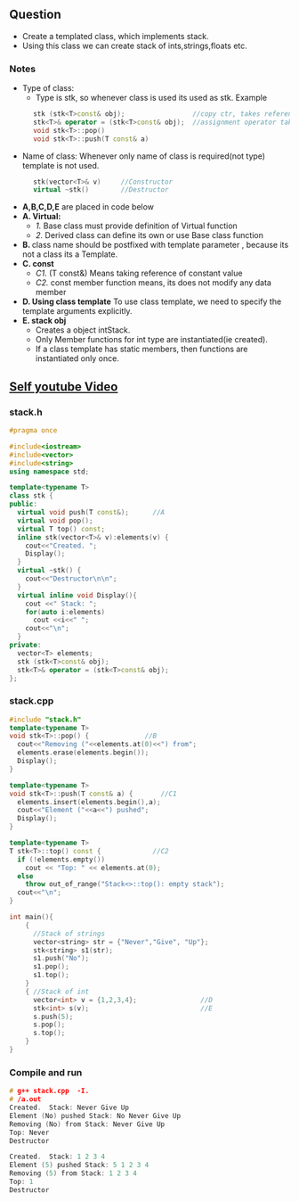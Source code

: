 ## Question
- Create a templated class, which implements stack.
- Using this class we can create stack of ints,strings,floats etc.

### Notes
- Type of class:
  - Type is stk<T>, so whenever class is used its used as stk<T>. Example
```c++  
      stk (stk<T>const& obj);                 //copy ctr, takes reference of object
      stk<T>& operator = (stk<T>const& obj);  //assignment operator takes ref and returns ref
      void stk<T>::pop()
      void stk<T>::push(T const& a)
```
  - Name of class: Whenever only name of class is required(not type) template <T> is not used.
```c++  
      stk(vector<T>& v)     //Constructor
      virtual ~stk()        //Destructor
```
- **A,B,C,D,E** are placed in code below
- **A. Virtual:**
  - *1.* Base class must provide definition of Virtual function
  - *2.* Derived class can define its own or use Base class function
- **B. <T>** class name should be postfixed with template parameter <T>, because its not a class its a Template.
- **C. const**
  - *C1.* (T const&) Means taking reference of constant value
  - *C2.* const member function means, its does not modify any data member
- **D. Using class template** To use class template, we need to specify the template arguments explicitly.
- **E. stack<int> obj**
  - Creates a object intStack.
  - Only Member functions for int type are instantiated(ie created).
  -  If a class template has static members, then functions are instantiated only once.

## [Self youtube Video](https://youtu.be/hggsO0nMVL8)

### stack.h
```c++
#pragma once

#include<iostream>
#include<vector>
#include<string>
using namespace std;

template<typename T>
class stk {
public:
  virtual void push(T const&);      //A
  virtual void pop();
  virtual T top() const;
  inline stk(vector<T>& v):elements(v) {
    cout<<"Created. ";
    Display();
  }
  virtual ~stk() {
    cout<<"Destructor\n\n";
  }
  virtual inline void Display(){
    cout <<" Stack: ";
    for(auto i:elements)
      cout <<i<<" ";
    cout<<"\n";
  }
private:
  vector<T> elements;
  stk (stk<T>const& obj);
  stk<T>& operator = (stk<T>const& obj);
};
```

### stack.cpp
```c++
#include "stack.h"
template<typename T>
void stk<T>::pop() {              //B
  cout<<"Removing ("<<elements.at(0)<<") from";
  elements.erase(elements.begin());
  Display();
}

template<typename T>
void stk<T>::push(T const& a) {       //C1
  elements.insert(elements.begin(),a);
  cout<<"Element ("<<a<<") pushed";
  Display();
}

template<typename T>
T stk<T>::top() const {             //C2
  if (!elements.empty())
    cout << "Top: " << elements.at(0);
  else
    throw out_of_range("Stack<>::top(): empty stack");
  cout<<"\n";
}

int main(){
    {
      //Stack of strings
      vector<string> str = {"Never","Give", "Up"};
      stk<string> s1(str);
      s1.push("No");
      s1.pop();
      s1.top();
    }
    { //Stack of int
      vector<int> v = {1,2,3,4};                //D
      stk<int> s(v);                            //E
      s.push(5);
      s.pop();
      s.top();
    }
}
```

### Compile and run
```c++
# g++ stack.cpp  -I.
# /a.out
Created.  Stack: Never Give Up
Element (No) pushed Stack: No Never Give Up
Removing (No) from Stack: Never Give Up
Top: Never
Destructor

Created.  Stack: 1 2 3 4
Element (5) pushed Stack: 5 1 2 3 4
Removing (5) from Stack: 1 2 3 4
Top: 1
Destructor
```
